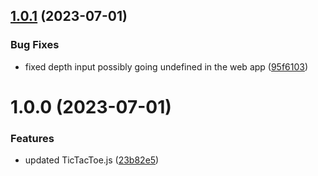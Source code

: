 ## [1.0.1](https://github.com/mrdcvlsc/minimax-tic-tac-toe/compare/v1.0.0...v1.0.1) (2023-07-01)

### Bug Fixes

- fixed depth input possibly going undefined in the web app ([95f6103](https://github.com/mrdcvlsc/minimax-tic-tac-toe/commit/95f61036d881bf09b94a99fa9e7922356ca1275b))

# 1.0.0 (2023-07-01)

### Features

- updated TicTacToe.js ([23b82e5](https://github.com/mrdcvlsc/minimax-tic-tac-toe/commit/23b82e5f5f0fb63a5e020da1ec00d7e67c24df0a))
